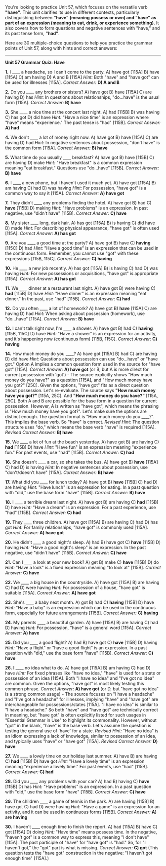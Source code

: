 You're looking to practice Unit 57, which focuses on the versatile verb **"have"**. This unit clarifies its use in different contexts, particularly distinguishing between **"have" (meaning possess or own) and "have" as part of an expression (meaning to eat, drink, or experience something)**. It also covers how to form questions and negative sentences with "have," and its past tense form, **"had"**.

Here are 30 multiple-choice questions to help you practice the grammar points of Unit 57, along with hints and correct answers:

---

**Unit 57 Grammar Quiz: Have**

**1.** I ____ a headache, so I can't come to the party.
    A) have got [115A]
    B) have [115A]
    C) am having
    D) A and B [115A]
    *Hint:* Both "have" and "have got" can be used for illnesses [115A].
    *Correct Answer:* **D) A and B**

**2.** Do you ____ any brothers or sisters?
    A) have got
    B) have [115A]
    C) are having
    D) has
    *Hint:* In questions about relationships, "do...have" is the usual form [115A].
    *Correct Answer:* **B) have**

**3.** She ____ a nice time at the concert last night.
    A) had [115B]
    B) was having
    C) has got
    D) did have
    *Hint:* "Have a nice time" is an expression where "have" means "experience." The past tense is "had" [115B].
    *Correct Answer:* **A) had**

**4.** We don't ____ a lot of money right now.
    A) have got
    B) have [115A]
    C) are having
    D) had
    *Hint:* In negative sentences about possession, "don't have" is the common form [115A].
    *Correct Answer:* **B) have**

**5.** What time do you usually ____ breakfast?
    A) have got
    B) have [115B]
    C) are having
    D) make
    *Hint:* "Have breakfast" is a common expression meaning "eat breakfast." Questions use "do...have" [115B].
    *Correct Answer:* **B) have**

**6.** I ____ a new phone, but I haven't used it much yet.
    A) have got [115A]
    B) am having
    C) had
    D) was having
    *Hint:* For possession, "have got" is a common way to say it [115A].
    *Correct Answer:* **A) have got**

**7.** They didn't ____ any problems finding the hotel.
    A) have got
    B) had
    C) **have** [115B]
    D) making
    *Hint:* "Have problems" is an expression. In past negative, use "didn't have" [115B].
    *Correct Answer:* **C) have**

**8.** My sister ____ long, dark hair.
    A) has got [115A]
    B) is having
    C) did have
    D) made
    *Hint:* For describing physical appearance, "have got" is often used [115A].
    *Correct Answer:* **A) has got**

**9.** Are you ____ a good time at the party?
    A) have got
    B) have
    C) **having** [115C]
    D) had
    *Hint:* "Have a good time" is an expression that can be used in the continuous form. Remember, you cannot use "got" with these expressions [115B, 115C].
    *Correct Answer:* **C) having**

**10.** He ____ a new job recently.
    A) has got [115A]
    B) is having
    C) had
    D) was having
    *Hint:* For new possessions or acquisitions, "have got" is appropriate [115A].
    *Correct Answer:* **A) has got**

**11.** We ____ dinner at a restaurant last night.
    A) have got
    B) were having
    C) **had** [115B]
    D) have
    *Hint:* "Have dinner" is an expression meaning "eat dinner." In the past, use "had" [115B].
    *Correct Answer:* **C) had**

**12.** Do you often ____ a lot of homework?
    A) have got
    B) **have** [115A]
    C) are having
    D) had
    *Hint:* When asking about possession (homework), use "do...have" [115A].
    *Correct Answer:* **B) have**

**13.** I can't talk right now, I'm ____ a shower.
    A) have got
    B) had
    C) **having** [115B, 115C]
    D) have
    *Hint:* "Have a shower" is an expression for an activity, and it's happening now (continuous form) [115B, 115C].
    *Correct Answer:* **C) having**

**14.** How much money do you ____?
    A) have got [115A]
    B) had
    C) are having
    D) did have
    *Hint:* Questions about possession can use "do...have" or "have got." Option A implies a common question form used in the source for "have got" [115A].
    *Correct Answer:* **A) have got** (or B, but A is more direct for current possession with 'got') - The source explicitly shows "How much money do you have?" as a question [115A], and "How much money have you got?" [25C]. Given the options, "have got" fits as a direct question about possession. Let's re-evaluate. The source says **"How much money have you got?"** [115A, 25C]. And **"How much money do you have?"** [115A, 25C]. Both A and B are possible for the base form in a question for current possession. However, A is written as "have got", which means the phrasing is "How much money have you got?". Let's make sure the options are distinct enough. The question format is "How much money do you ____?". This implies the base verb. So "have" is correct.
    *Revised Hint:* The question structure uses "do," which means the base verb "have" is required [115A].
    *Revised Correct Answer:* **B) have**

**15.** We ____ a lot of fun at the beach yesterday.
    A) have got
    B) are having
    C) **had** [115B]
    D) have
    *Hint:* "Have fun" is an expression meaning "experience fun." For past events, use "had" [115B].
    *Correct Answer:* **C) had**

**16.** She doesn't ____ a car, so she takes the bus.
    A) have got
    B) **have** [115A]
    C) had
    D) is having
    *Hint:* In negative sentences about possession, use "don't/doesn't have" [115A].
    *Correct Answer:* **B) have**

**17.** What did you ____ for lunch today?
    A) have got
    B) **have** [115B]
    C) had
    D) are having
    *Hint:* "Have lunch" is an expression for eating. In a past question with "did," use the base form "have" [115B].
    *Correct Answer:* **B) have**

**18.** I ____ a terrible dream last night.
    A) have got
    B) am having
    C) **had** [115B]
    D) have
    *Hint:* "Have a dream" is an expression. For a past experience, use "had" [115B].
    *Correct Answer:* **C) had**

**19.** They ____ three children.
    A) have got [115A]
    B) are having
    C) had
    D) has got
    *Hint:* For family relationships, "have got" is commonly used [115A].
    *Correct Answer:* **A) have got**

**20.** He didn't ____ a good night's sleep.
    A) had
    B) have got
    C) **have** [115B]
    D) having
    *Hint:* "Have a good night's sleep" is an expression. In the past negative, use "didn't have" [115B].
    *Correct Answer:* **C) have**

**21.** Can I ____ a look at your new book?
    A) get
    B) make
    C) **have** [115B]
    D) do
    *Hint:* "Have a look" is a fixed expression meaning "to look at" [115B].
    *Correct Answer:* **C) have**

**22.** We ____ a big house in the countryside.
    A) have got [115A]
    B) are having
    C) had
    D) were having
    *Hint:* For possession of a house, "have got" is suitable [115A].
    *Correct Answer:* **A) have got**

**23.** She's ____ a baby next month.
    A) got
    B) had
    C) **having** [115B]
    D) have
    *Hint:* "Have a baby" is an expression which can be used in the continuous form, especially for future arrangements [115B].
    *Correct Answer:* **C) having**

**24.** My parents ____ a beautiful garden.
    A) have [115A]
    B) are having
    C) had
    D) having
    *Hint:* For possession, "have" is a general word [115A].
    *Correct Answer:* **A) have**

**25.** Did you ____ a good flight?
    A) had
    B) have got
    C) **have** [115B]
    D) having
    *Hint:* "Have a flight" or "have a good flight" is an expression. In a past question with "did," use the base form "have" [115B].
    *Correct Answer:* **C) have**

**26.** I ____ no idea what to do.
    A) have got [115A]
    B) am having
    C) had
    D) have
    *Hint:* For fixed phrases like "have no idea," "have" is used for a state or possession of an idea [115A]. Both "I have no idea" and "I've got no idea" are common. Given the options, "have got" is most likely testing this common phrase.
    *Correct Answer:* **A) have got** (or D, but "have got no idea" is a strong common usage) - The source focuses on "I have a headache" and "I've got a headache" for illnesses, implying "have" and "have got" are interchangeable for possessions/states [115A]. "I have no idea" is similar to "I have a headache." So both "have" and "have got" are technically correct in meaning, but "have got" is often explicitly listed for such usages in "Essential Grammar in Use" to highlight its commonality. However, without "got" in the blank, "have" is the base verb. Let's assume the question is testing the general use of 'have' for a state.
    *Revised Hint:* "Have no idea" is an idiom expressing a lack of knowledge, similar to possession of an idea, and typically uses "have" or "have got" [115A].
    *Revised Correct Answer:* **D) have**

**27.** We ____ a lovely time on our holiday last summer.
    A) have
    B) are having
    C) **had** [115B]
    D) have got
    *Hint:* "Have a lovely time" is an expression meaning "experience a lovely time." For past events, use "had" [115B].
    *Correct Answer:* **C) had**

**28.** Did you ____ any problems with your car?
    A) had
    B) having
    C) **have** [115B]
    D) has
    *Hint:* "Have problems" is an expression. In a past question with "did," use the base form "have" [115B].
    *Correct Answer:* **C) have**

**29.** The children ____ a game of tennis in the park.
    A) are having [115B]
    B) have got
    C) had
    D) were having
    *Hint:* "Have a game" is an expression for an activity, and it can be used in continuous forms [115B].
    *Correct Answer:* **A) are having**

**30.** I haven't ____ enough time to finish the report.
    A) had [115A]
    B) have
    C) got [115A]
    D) doing
    *Hint:* "Have time" means possess time. In the negative, "haven't got" is a common way to express this, meaning "I don't have" [115A]. The past participle of "have" for "have got" is "had." So, for "I haven't got," the "got" part is what is missing.
    *Correct Answer:* **C) got** (This question tests the "have got" construction in the negative: "I haven't got enough time" [115A].)